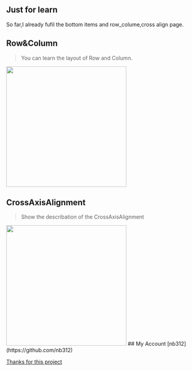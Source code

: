 ## Just for learn
So far,I already fufil  the bottom items and row_colume,cross align page.

## Row&Column 
> You can learn the layout of Row and Column.
<img src="https://github.com/nb312/flutter_layout/blob/master/screenshots/row_column.jpg" width="320">

## CrossAxisAlignment
> Show the describation of the CrossAxisAlignment
<img src="https://github.com/nb312/flutter_layout/blob/master/screenshots/cross_align.jpg" width="320">
## My Account   
[nb312](https://github.com/nb312)

[Thanks for this project](https://github.com/bizz84/layout-demo-flutter)


